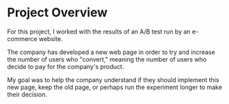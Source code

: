# Project Overview

For this project, I worked with the results of an A/B test run by an e-commerce website. 

The company has developed a new web page in order to try and increase the number of users who "convert," meaning the number of users who decide to pay for the company's product.

My goal was to help the company understand if they should implement this new page, keep the old page, or perhaps run the experiment longer to make their decision.
